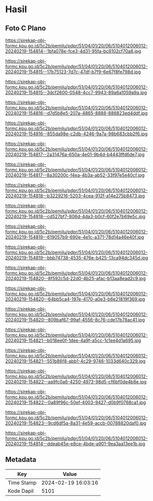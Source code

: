 # Hasil

## Foto C Plano

https://sirekap-obj-formc.kpu.go.id/5c2b/pemilu/pdpr/51/04/01/20/06/5104012006012-20240219-154814--1bfa078e-fce3-4d31-95fa-bc8102cf70a8.jpg

https://sirekap-obj-formc.kpu.go.id/5c2b/pemilu/pdpr/51/04/01/20/06/5104012006012-20240219-154815--17b75123-7d7c-47df-b7f9-6e67f8fe798d.jpg

https://sirekap-obj-formc.kpu.go.id/5c2b/pemilu/pdpr/51/04/01/20/06/5104012006012-20240219-154815--3dcf2600-0548-4cc7-9943-89a6a1059a9a.jpg

https://sirekap-obj-formc.kpu.go.id/5c2b/pemilu/pdpr/51/04/01/20/06/5104012006012-20240219-154816--d7d5b8e5-207a-4865-8888-886823ed4ddf.jpg

https://sirekap-obj-formc.kpu.go.id/5c2b/pemilu/pdpr/51/04/01/20/06/5104012006012-20240219-154816--855da98e-c2db-4246-9a7a-98b683cbb2f6.jpg

https://sirekap-obj-formc.kpu.go.id/5c2b/pemilu/pdpr/51/04/01/20/06/5104012006012-20240219-154817--2a31476a-650a-4e01-9b4d-b4443ffd6de7.jpg

https://sirekap-obj-formc.kpu.go.id/5c2b/pemilu/pdpr/51/04/01/20/06/5104012006012-20240219-154817--8a30200c-f4ea-4b3a-ab52-33f97e5e40cf.jpg

https://sirekap-obj-formc.kpu.go.id/5c2b/pemilu/pdpr/51/04/01/20/06/5104012006012-20240219-154818--b3229216-5203-4cea-912f-a14e275b8473.jpg

https://sirekap-obj-formc.kpu.go.id/5c2b/pemilu/pdpr/51/04/01/20/06/5104012006012-20240219-154818--cd527bf7-806d-4da3-b0cf-60f2e7b69e5c.jpg

https://sirekap-obj-formc.kpu.go.id/5c2b/pemilu/pdpr/51/04/01/20/06/5104012006012-20240219-154819--619057b9-690e-4e1c-a371-78d14a46e40f.jpg

https://sirekap-obj-formc.kpu.go.id/5c2b/pemilu/pdpr/51/04/01/20/06/5104012006012-20240219-154819--bbb74738-4535-476e-b425-13ca94dc345d.jpg

https://sirekap-obj-formc.kpu.go.id/5c2b/pemilu/pdpr/51/04/01/20/06/5104012006012-20240219-154820--8f592c5d-22d0-4b25-afac-b13aa8ead2c9.jpg

https://sirekap-obj-formc.kpu.go.id/5c2b/pemilu/pdpr/51/04/01/20/06/5104012006012-20240219-154820--64bb5ca4-197e-4170-a0e3-b6e21819f369.jpg

https://sirekap-obj-formc.kpu.go.id/5c2b/pemilu/pdpr/51/04/01/20/06/5104012006012-20240219-154820--809baf67-99af-4556-8c76-cde17b78ac41.jpg

https://sirekap-obj-formc.kpu.go.id/5c2b/pemilu/pdpr/51/04/01/20/06/5104012006012-20240219-154821--b018ee0f-1dee-4a9f-a5cc-1c1ee4d1a695.jpg

https://sirekap-obj-formc.kpu.go.id/5c2b/pemilu/pdpr/51/04/01/20/06/5104012006012-20240219-154821--551b86f8-abb1-4c29-9746-1033d640c329.jpg

https://sirekap-obj-formc.kpu.go.id/5c2b/pemilu/pdpr/51/04/01/20/06/5104012006012-20240219-154822--aa9fc0a6-4250-4973-98d5-cf6bf0de4b8e.jpg

https://sirekap-obj-formc.kpu.go.id/5c2b/pemilu/pdpr/51/04/01/20/06/5104012006012-20240219-154822--0a89f96c-50ef-4003-9427-d0b9f0768ca1.jpg

https://sirekap-obj-formc.kpu.go.id/5c2b/pemilu/pdpr/51/04/01/20/06/5104012006012-20240219-154823--9cd6df5a-8a31-4e59-accb-00788820daf0.jpg

https://sirekap-obj-formc.kpu.go.id/5c2b/pemilu/pdpr/51/04/01/20/06/5104012006012-20240219-154814--ddeab45e-e8ce-4bde-a901-9ea3aa13ee1b.jpg


## Metadata

| Key        | Value               |
| ---------- | ------------------- |
| Time Stamp | 2024-02-19 16:03:16 |
| Kode Dapil | 5101                |



